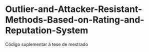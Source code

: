 # Outlier-and-Attacker-Resistant-Methods-Based-on-Rating-and-Reputation-System
Código suplementar à tese de mestrado

